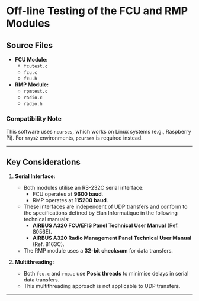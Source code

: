 # Off-line Testing of the FCU and RMP Modules

## Source Files
- **FCU Module:**
  - `fcutest.c`
  - `fcu.c`
  - `fcu.h`
- **RMP Module:**
  - `rpmtest.c`
  - `radio.c`
  - `radio.h`

### Compatibility Note
This software uses `ncurses`, which works on Linux systems (e.g., Raspberry Pi). For `msys2` environments, `pcurses` is required instead.

---

## Key Considerations

1. **Serial Interface:**
   - Both modules utilise an RS-232C serial interface:
     - FCU operates at **9600 baud**.
     - RMP operates at **115200 baud**.
   - These interfaces are independent of UDP transfers and conform to the specifications defined by Elan Informatique in the following technical manuals:
     - **AIRBUS A320 FCU/EFIS Panel Technical User Manual** (Ref. 8056E).
     - **AIRBUS A320 Radio Management Panel Technical User Manual** (Ref. 8163C).
   - The RMP module uses a **32-bit checksum** for data transfers.

2. **Multithreading:**
   - Both `fcu.c` and `rmp.c` use **Posix threads** to minimise delays in serial data transfers. 
   - This multithreading approach is not applicable to UDP transfers.

---
